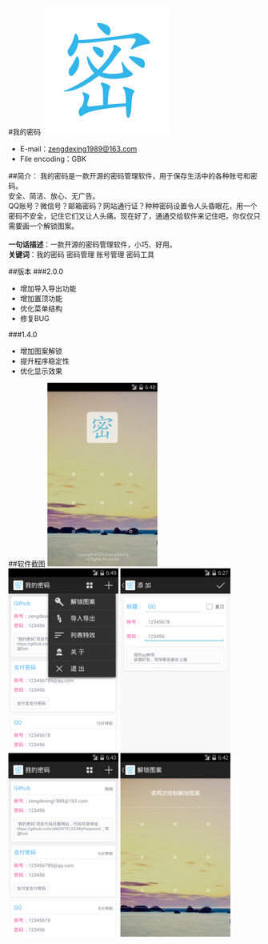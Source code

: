 #我的密码
<img src="icon.png" width="256px"/>

* E-mail：zengdexing1989@163.com
* File encoding：GBK

##简介：
我的密码是一款开源的密码管理软件，用于保存生活中的各种账号和密码。<br />
安全、简洁、放心、无广告。<br />
QQ账号？微信号？邮箱密码？网站通行证？种种密码设置令人头昏眼花，用一个密码不安全，记住它们又让人头痛。现在好了，通通交给软件来记住吧，你仅仅只需要画一个解锁图案。<br />
<br />
<strong>一句话描述</strong>：一款开源的密码管理软件，小巧、好用。<br />
<strong>关键词</strong>：我的密码 密码管理 账号管理 密码工具<br />

##版本
###2.0.0
- 增加导入导出功能
- 增加置顶功能
- 优化菜单结构
- 修复BUG

###1.4.0
- 增加图案解锁
- 提升程序稳定性
- 优化显示效果

##软件截图
<img src="Screenshot/01.png" width="220px"/>
<img src="Screenshot/02.png" width="220px"/>
<img src="Screenshot/03.png" width="220px"/>
<img src="Screenshot/04.png" width="220px"/>
<img src="Screenshot/05.png" width="220px"/>
